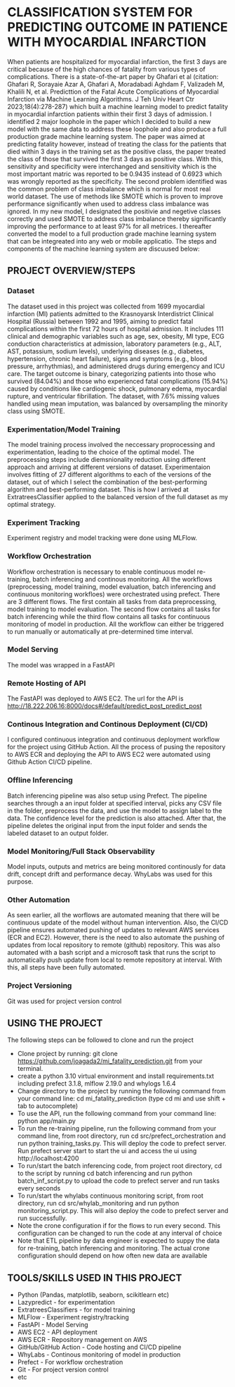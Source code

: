 # CLASSIFICATION SYSTEM FOR PREDICTING OUTCOME IN PATIENCE WITH MYOCARDIAL INFARCTION
When patients are hospitalized for myocardial infarction, the first 3 days are critical because of the high chances of fatality from various types of complications. There is a state-of-the-art paper by Ghafari et al (citation: Ghafari R, Sorayaie Azar A, Ghafari A, Moradabadi Aghdam F, Valizadeh M, Khalili N, et al. Predicttion of the Fatal Acute Complications of Myocardial Infarction via Machine Learning Algorithms. J Teh Univ Heart Ctr 2023;18(4):278-287) which built a machine learning model to predict fatality in myocardial infarction patients within their first 3 days of admission. I identified 2 major loophole in the paper which I decided to build a new model with the same data to address these loophole and also produce a full production grade machine learning system. The paper was aimed at predicting fatality however, instead of treating the class for the patients that died within 3 days in the training set as the positive class, the paper treated the class of those that survived the first 3 days as positive class. With this, sensitivity and specificity were interchanged and sensitivity which is the most important matric was reported to be 0.9435 instead of 0.6923 which was wrongly reported as the specificity. The second problem identified was the common problem of class imbalance which is normal for most real world dataset. The use of methods like SMOTE which is proven to improve performance significantly when used to address class imbalance was ignored. In my new model, I designated the positivie and negetive classes correctly and used SMOTE to address class imbalance thereby significantly improving the performance to at least 97% for all metrices. I thereafter converted the model to a full production grade machine learning system that can be integreated into any web or mobile applicatio. The steps and components of the machine learning system are discuused below:

## PROJECT OVERVIEW/STEPS
### Dataset
The dataset used in this project was collected from 1699 myocardial infarction (MI) patients admitted to the Krasnoyarsk Interdistrict Clinical Hospital (Russia) between 1992 and 1995, aiming to predict fatal complications within the first 72 hours of hospital admission. It includes 111 clinical and demographic variables such as age, sex, obesity, MI type, ECG conduction characteristics at admission, laboratory parameters (e.g., ALT, AST, potassium, sodium levels), underlying diseases (e.g., diabetes, hypertension, chronic heart failure), signs and symptoms (e.g., blood pressure, arrhythmias), and administered drugs during emergency and ICU care. The target outcome is binary, categorizing patients into those who survived (84.04%) and those who experienced fatal complications (15.94%) caused by conditions like cardiogenic shock, pulmonary edema, myocardial rupture, and ventricular fibrillation. The dataset, with 7.6% missing values handled using mean imputation, was balanced by oversampling the minority class using SMOTE.
### Experimentation/Model Training
The model training process involved the neccessary proprocessing and experimentation, leading to the choice of the optimal model. The preprocessing steps include diemsnionality reduction using different approach and arriving at different versions of dataset. Experimentaion involves fitting of 27 different algorithms to each of the versions of the dataset, out of which I select the combination of the best-performing algorithm and best-performing dataset. This is how I arrived at ExtratreesClassifier applied to the balanced version of the full dataset as my optimal strategy. 
### Experiment Tracking
Experiment registry and model tracking were done using MLFlow.
### Workflow Orchestration
Workflow orchestration is necessary to enable continuous model re-training, batch inferencing and continous monitoring. All the workflows (preprocessing, model training, model evaluation, batch inferencing and continuous monitoring workfloes) were orchestrated using prefect. There are 3 different flows. The first contain all tasks from data preprocessing, model training to model evaluation. The second flow contains all tasks for batch inferencing while the third flow contains all tasks for continuous monitoring of model in production. All the workflow can either be triggered to run manually or automatically at pre-determined time interval.
### Model Serving
The model was wrapped in a FastAPI
### Remote Hosting of API
The FastAPI was deployed to AWS EC2. The url for the API is http://18.222.206.16:8000/docs#/default/predict_post_predict_post
### Continous Integration and Continous Deployment (CI/CD)
I configured continuous integration and continuous deployment workflow for the project using GitHub Action. All the process of pusing the repository to AWS ECR and deploying the API to AWS EC2 were automated using Github Action CI/CD pipeline. 
### Offline Inferencing
Batch inferencing pipeline was also setup using Prefect. The pipeline searches through a an input folder at specified interval, picks any CSV file in the folder, preprocess the data, and use the model to assign label to the data. The confidence level for the prediction is also attached. After that, the pipeline deletes the original input from the input folder and sends the labeled dataset to an output folder.
### Model Monitoring/Full Stack Observability
Model inputs, outputs and metrics are being monitored continously for data drift, concept drift and performance decay. WhyLabs was used for this purpose.
### Other Automation
As seen earlier, all the worflows are automated meaning that there will be continuous update of the model without human intervention. Also, the CI/CD pipeline ensures automated pushing of updates to relevant AWS services (ECR and EC2). However, there is the need to also automate the pushing of updates from local repository to remote (github) repository. This was also automated with a bash script and a microsoft task that runs the script to automatically push update from local to remote repository at interval. With this, all steps have been fully automated.
### Project Versioning
Git was used for project version control
## USING THE PROJECT
The following steps can be followed to clone and run the project
 -   Clone project by running: git clone https://github.com/joagada2/mi_fatality_prediction.git from your terminal.
 -   create a python 3.10 virtual environment and install requirements.txt including prefect 3.1.8, mlflow 2.19.0 and whylogs 1.6.4
 -   Change directory to the project by running the following command from your command line: cd mi_fatality_prediction (type cd mi and use shift + tab to autocomplete)
 -  To use the API, run the following command from your command line: python app/main.py
 -  To run the re-training pipeline, run the following command from your command line, from root directory, run cd src/prefect_orchestration and run python training_tasks.py. This will deploy the code to prefect server. Run prefect server start to start the ui and access the ui using http://localhost:4200
 -  To run/start the batch inferencing code, from project root directory, cd to the script by running cd batch inferencing and run python batch_inf_script.py to upload the code to prefect server and run tasks every seconds
 -  To run/start the whylabs continuous monitoring script, from root directory, run cd src/whylab_monitoring and run python monitoring_script.py. This will also deploy the code to prefect server and run successfully.
 -  Note the crone configuration if for the flows to run every second. This configuration can be changed to run the code at any interval of choice
 -  Note that ETL pipeline by data engineer is expected to suppy the data for re-training, batch inferencing and monitoring. The actual crone configuration should depend on how often new data are available

 ## TOOLS/SKILLS USED IN THIS PROJECT
  - Python (Pandas, matplotlib, seaborn, scikitlearn etc)
  - Lazypredict - for experimentation
  - ExtratreesClassifiers - for model training
  - MLFlow - Experiment registry/tracking
  - FastAPI - Model Serving
  - AWS EC2 - API deployment
  - AWS ECR - Repository management on AWS
  - GitHub/GitHub Action - Code hosting and CI/CD pipeline
  - WhyLabs - Continous monitoring of model in production
  - Prefect - For workflow orchestration
  - Git - For project version control
  - etc




